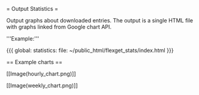 = Output Statistics =

Output graphs about downloaded entries. The output is a single HTML file with graphs linked from Google chart API.

'''Example:'''

{{{
global:
   statistics: 
      file: ~/public_html/flexget_stats/index.html
}}}

== Example charts ==

[[Image(hourly_chart.png)]]

[[Image(weekly_chart.png)]]